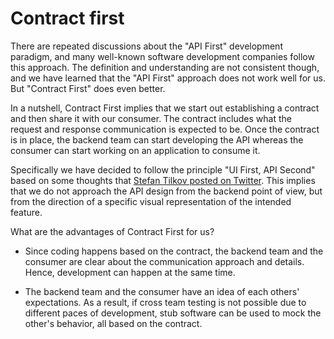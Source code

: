 # Contract first

There are repeated discussions about the "API First" development paradigm, and many well-known software development companies follow this approach.
The definition and understanding are not consistent though, and we have learned that the "API First" approach does not work well for us.
But "Contract First" does even better.

In a nutshell, Contract First implies that we start out establishing a contract and then share it with our consumer.
The contract includes what the request and response communication is expected to be.
Once the contract is in place, the backend team can start developing the API whereas the consumer can start working on an application to consume it.

Specifically we have decided to follow the principle "UI First, API Second" based on some thoughts that [Stefan Tilkov posted on Twitter](https://twitter.com/stilkov/status/1250355396864176132).
This implies that we do not approach the API design from the backend point of view, but from the direction of a specific visual representation of the intended feature.

What are the advantages of Contract First for us?

- Since coding happens based on the contract, the backend team and the consumer are clear about the communication approach and details.
  Hence, development can happen at the same time.

- The backend team and the consumer have an idea of each others' expectations.
  As a result, if cross team testing is not possible due to different paces of development, stub software can be used to mock the other's behavior, all based on the contract.

